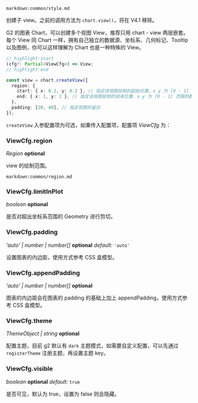 <!--## chart.createView() 创建子 view-->

`markdown:common/style.md`

<div class='custom-api-docs'>

创建子 view。之前的调用方法为 `chart.view()`，将在 V4.1 移除。

G2 的图表 Chart，可以创建多个视图 View，推荐只用 chart - view 两层嵌套。每个 View 同 Chart 一样，拥有自己独立的数据源、坐标系、几何标记、Tooltip 以及图例，你可以这样理解为 Chart 也是一种特殊的 View。

```ts
// highlight-start
(cfg?: Partial<ViewCfg>) => View;
// highlight-end

const view = chart.createView({
  region: {
    start: { x: 0.2, y: 0.2 }, // 指定该视图绘制的起始位置，x y 为 [0 - 1] 范围的数据
    end: { x: 1, y: 1 }, // 指定该视图绘制的结束位置，x y 为 [0 - 1] 范围的数据
  },
  padding: [20, 40], // 指定视图的留白
});
```

`createView` 入参配置项为可选，如果传入配置项，配置项 _ViewCfg_ 为：

### ViewCfg.region

<description> _Region_ **optional** </description>

view 的绘制范围。

`markdown:common/region.md`

### ViewCfg.limitInPlot

<description> _boolean_ **optional** </description>

是否对超出坐标系范围的 Geometry 进行剪切。

### ViewCfg.padding

<description> _'auto' | number | number[]_ **optional** _default:_ `'auto'`</description>

设置图表的内边距，使用方式参考 CSS 盒模型。

### ViewCfg.appendPadding

<description> _'auto' | number | number[]_ **optional**</description>

图表的内边距会在图表的 padding 的基础上加上 appendPadding，使用方式参考 CSS 盒模型。

### ViewCfg.theme

<description> _ThemeObject | string_ **optional**</description>

配置主题，目前 g2 默认有 `dark` 主题模式，如需要自定义配置，可以先通过 `registerTheme` 注册主题，再设置主题 key。

### ViewCfg.visible

<description> _boolean_ **optional** _default:_ `true`</description>

是否可见，默认为 true，设置为 false 则会隐藏。

</div>
